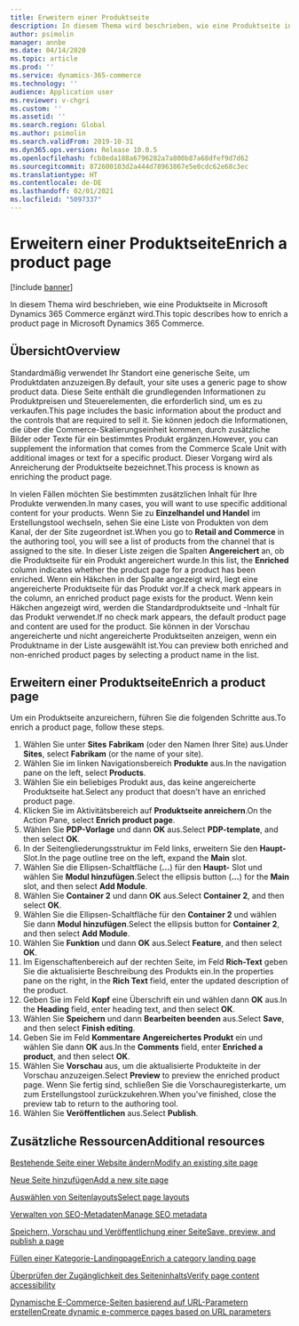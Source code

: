 ```yaml
---
title: Erweitern einer Produktseite
description: In diesem Thema wird beschrieben, wie eine Produktseite in Microsoft Dynamics 365 Commerce ergänzt wird.
author: psimolin
manager: annbe
ms.date: 04/14/2020
ms.topic: article
ms.prod: ''
ms.service: dynamics-365-commerce
ms.technology: ''
audience: Application user
ms.reviewer: v-chgri
ms.custom: ''
ms.assetid: ''
ms.search.region: Global
ms.author: psimolin
ms.search.validFrom: 2019-10-31
ms.dyn365.ops.version: Release 10.0.5
ms.openlocfilehash: fcb8eda188a6796282a7a800b87a68dfef9d7d62
ms.sourcegitcommit: 872600103d2a444d78963867e5e0cdc62e68c3ec
ms.translationtype: HT
ms.contentlocale: de-DE
ms.lasthandoff: 02/01/2021
ms.locfileid: "5097337"
---
```

# <a name="enrich-a-product-page"></a><span data-ttu-id="e8de5-103">Erweitern einer Produktseite</span><span class="sxs-lookup"><span data-stu-id="e8de5-103">Enrich a product page</span></span>


[!include [banner](includes/banner.md)]

<span data-ttu-id="e8de5-104">In diesem Thema wird beschrieben, wie eine Produktseite in Microsoft Dynamics 365 Commerce ergänzt wird.</span><span class="sxs-lookup"><span data-stu-id="e8de5-104">This topic describes how to enrich a product page in Microsoft Dynamics 365 Commerce.</span></span>

## <a name="overview"></a><span data-ttu-id="e8de5-105">Übersicht</span><span class="sxs-lookup"><span data-stu-id="e8de5-105">Overview</span></span>

<span data-ttu-id="e8de5-106">Standardmäßig verwendet Ihr Standort eine generische Seite, um Produktdaten anzuzeigen.</span><span class="sxs-lookup"><span data-stu-id="e8de5-106">By default, your site uses a generic page to show product data.</span></span> <span data-ttu-id="e8de5-107">Diese Seite enthält die grundlegenden Informationen zu Produktpreisen und Steuerelementen, die erforderlich sind, um es zu verkaufen.</span><span class="sxs-lookup"><span data-stu-id="e8de5-107">This page includes the basic information about the product and the controls that are required to sell it.</span></span> <span data-ttu-id="e8de5-108">Sie können jedoch die Informationen, die über die Commerce-Skalierungseinheit kommen, durch zusätzliche Bilder oder Texte für ein bestimmtes Produkt ergänzen.</span><span class="sxs-lookup"><span data-stu-id="e8de5-108">However, you can supplement the information that comes from the Commerce Scale Unit with additional images or text for a specific product.</span></span> <span data-ttu-id="e8de5-109">Dieser Vorgang wird als Anreicherung der Produktseite bezeichnet.</span><span class="sxs-lookup"><span data-stu-id="e8de5-109">This process is known as enriching the product page.</span></span>

<span data-ttu-id="e8de5-110">In vielen Fällen möchten Sie bestimmten zusätzlichen Inhalt für Ihre Produkte verwenden.</span><span class="sxs-lookup"><span data-stu-id="e8de5-110">In many cases, you will want to use specific additional content for your products.</span></span> <span data-ttu-id="e8de5-111">Wenn Sie zu **Einzelhandel und Handel** im Erstellungstool wechseln, sehen Sie eine Liste von Produkten von dem Kanal, der der Site zugeordnet ist.</span><span class="sxs-lookup"><span data-stu-id="e8de5-111">When you go to **Retail and Commerce** in the authoring tool, you will see a list of products from the channel that is assigned to the site.</span></span> <span data-ttu-id="e8de5-112">In dieser Liste zeigen die Spalten **Angereichert** an, ob die Produktseite für ein Produkt angereichert wurde.</span><span class="sxs-lookup"><span data-stu-id="e8de5-112">In this list, the **Enriched** column indicates whether the product page for a product has been enriched.</span></span> <span data-ttu-id="e8de5-113">Wenn ein Häkchen in der Spalte angezeigt wird, liegt eine angereicherte Produktseite für das Produkt vor.</span><span class="sxs-lookup"><span data-stu-id="e8de5-113">If a check mark appears in the column, an enriched product page exists for the product.</span></span> <span data-ttu-id="e8de5-114">Wenn kein Häkchen angezeigt wird, werden die Standardproduktseite und -Inhalt für das Produkt verwendet.</span><span class="sxs-lookup"><span data-stu-id="e8de5-114">If no check mark appears, the default product page and content are used for the product.</span></span> <span data-ttu-id="e8de5-115">Sie können in der Vorschau angereicherte und nicht angereicherte Produktseiten anzeigen, wenn ein Produktname in der Liste ausgewählt ist.</span><span class="sxs-lookup"><span data-stu-id="e8de5-115">You can preview both enriched and non-enriched product pages by selecting a product name in the list.</span></span>

## <a name="enrich-a-product-page"></a><span data-ttu-id="e8de5-116">Erweitern einer Produktseite</span><span class="sxs-lookup"><span data-stu-id="e8de5-116">Enrich a product page</span></span>

<span data-ttu-id="e8de5-117">Um ein Produktseite anzureichern, führen Sie die folgenden Schritte aus.</span><span class="sxs-lookup"><span data-stu-id="e8de5-117">To enrich a product page, follow these steps.</span></span>

1. <span data-ttu-id="e8de5-118">Wählen Sie unter **Sites** **Fabrikam** (oder den Namen Ihrer Site) aus.</span><span class="sxs-lookup"><span data-stu-id="e8de5-118">Under **Sites**, select **Fabrikam** (or the name of your site).</span></span>
1. <span data-ttu-id="e8de5-119">Wählen Sie im linken Navigationsbereich **Produkte** aus.</span><span class="sxs-lookup"><span data-stu-id="e8de5-119">In the navigation pane on the left, select **Products**.</span></span>
1. <span data-ttu-id="e8de5-120">Wählen Sie ein beliebiges Produkt aus, das keine angereicherte Produktseite hat.</span><span class="sxs-lookup"><span data-stu-id="e8de5-120">Select any product that doesn't have an enriched product page.</span></span>
1. <span data-ttu-id="e8de5-121">Klicken Sie im Aktivitätsbereich auf **Produktseite anreichern**.</span><span class="sxs-lookup"><span data-stu-id="e8de5-121">On the Action Pane, select **Enrich product page**.</span></span>
1. <span data-ttu-id="e8de5-122">Wählen Sie **PDP-Vorlage** und dann **OK** aus.</span><span class="sxs-lookup"><span data-stu-id="e8de5-122">Select **PDP-template**, and then select **OK**.</span></span>
1. <span data-ttu-id="e8de5-123">In der Seitengliederungsstruktur im Feld links, erweitern Sie den **Haupt-** Slot.</span><span class="sxs-lookup"><span data-stu-id="e8de5-123">In the page outline tree on the left, expand the **Main** slot.</span></span>
1. <span data-ttu-id="e8de5-124">Wählen Sie die Ellipsen-Schaltfläche (**...**) für den **Haupt-** Slot und wählen Sie **Modul hinzufügen**.</span><span class="sxs-lookup"><span data-stu-id="e8de5-124">Select the ellipsis button (**...**) for the **Main** slot, and then select **Add Module**.</span></span>
1. <span data-ttu-id="e8de5-125">Wählen Sie **Container 2** und dann **OK** aus.</span><span class="sxs-lookup"><span data-stu-id="e8de5-125">Select **Container 2**, and then select **OK**.</span></span>
1. <span data-ttu-id="e8de5-126">Wählen Sie die Ellipsen-Schaltfläche für den **Container 2** und wählen Sie dann **Modul hinzufügen**.</span><span class="sxs-lookup"><span data-stu-id="e8de5-126">Select the ellipsis button for **Container 2**, and then select **Add Module**.</span></span>
1. <span data-ttu-id="e8de5-127">Wählen Sie **Funktion** und dann **OK** aus.</span><span class="sxs-lookup"><span data-stu-id="e8de5-127">Select **Feature**, and then select **OK**.</span></span>
1. <span data-ttu-id="e8de5-128">Im Eigenschaftenbereich auf der rechten Seite, im Feld **Rich-Text** geben Sie die aktualisierte Beschreibung des Produkts ein.</span><span class="sxs-lookup"><span data-stu-id="e8de5-128">In the properties pane on the right, in the **Rich Text** field, enter the updated description of the product.</span></span>
1. <span data-ttu-id="e8de5-129">Geben Sie im Feld **Kopf** eine Überschrift ein und wählen dann **OK** aus.</span><span class="sxs-lookup"><span data-stu-id="e8de5-129">In the **Heading** field, enter heading text, and then select **OK**.</span></span>
1. <span data-ttu-id="e8de5-130">Wählen Sie **Speichern** und dann **Bearbeiten beenden** aus.</span><span class="sxs-lookup"><span data-stu-id="e8de5-130">Select **Save**, and then select **Finish editing**.</span></span>
1. <span data-ttu-id="e8de5-131">Geben Sie im Feld **Kommentare** **Angereichertes Produkt** ein und wählen Sie dann **OK** aus.</span><span class="sxs-lookup"><span data-stu-id="e8de5-131">In the **Comments** field, enter **Enriched a product**, and then select **OK**.</span></span>
1. <span data-ttu-id="e8de5-132">Wählen Sie **Vorschau** aus, um die aktualisierte Produkteite in der Vorschau anzuzeigen.</span><span class="sxs-lookup"><span data-stu-id="e8de5-132">Select **Preview** to preview the enriched product page.</span></span> <span data-ttu-id="e8de5-133">Wenn Sie fertig sind, schließen Sie die Vorschauregisterkarte, um zum Erstellungstool zurückzukehren.</span><span class="sxs-lookup"><span data-stu-id="e8de5-133">When you've finished, close the preview tab to return to the authoring tool.</span></span>
1. <span data-ttu-id="e8de5-134">Wählen Sie **Veröffentlichen** aus.</span><span class="sxs-lookup"><span data-stu-id="e8de5-134">Select **Publish**.</span></span>

## <a name="additional-resources"></a><span data-ttu-id="e8de5-135">Zusätzliche Ressourcen</span><span class="sxs-lookup"><span data-stu-id="e8de5-135">Additional resources</span></span>

[<span data-ttu-id="e8de5-136">Bestehende Seite einer Website ändern</span><span class="sxs-lookup"><span data-stu-id="e8de5-136">Modify an existing site page</span></span>](modify-existing-page.md)

[<span data-ttu-id="e8de5-137">Neue Seite hinzufügen</span><span class="sxs-lookup"><span data-stu-id="e8de5-137">Add a new site page</span></span>](add-new-page.md)

[<span data-ttu-id="e8de5-138">Auswählen von Seitenlayouts</span><span class="sxs-lookup"><span data-stu-id="e8de5-138">Select page layouts</span></span>](select-page-layouts.md)

[<span data-ttu-id="e8de5-139">Verwalten von SEO-Metadaten</span><span class="sxs-lookup"><span data-stu-id="e8de5-139">Manage SEO metadata</span></span>](manage-seo-metadata.md)

[<span data-ttu-id="e8de5-140">Speichern, Vorschau und Veröffentlichung einer Seite</span><span class="sxs-lookup"><span data-stu-id="e8de5-140">Save, preview, and publish a page</span></span>](save-preview-publish-page.md)

[<span data-ttu-id="e8de5-141">Füllen einer Kategorie-Landingpage</span><span class="sxs-lookup"><span data-stu-id="e8de5-141">Enrich a category landing page</span></span>](enrich-category-page.md)

[<span data-ttu-id="e8de5-142">Überprüfen der Zugänglichkeit des Seiteninhalts</span><span class="sxs-lookup"><span data-stu-id="e8de5-142">Verify page content accessibility</span></span>](verify-accessibility.md)

[<span data-ttu-id="e8de5-143">Dynamische E-Commerce-Seiten basierend auf URL-Parametern erstellen</span><span class="sxs-lookup"><span data-stu-id="e8de5-143">Create dynamic e-commerce pages based on URL parameters</span></span>](create-dynamic-pages.md)
